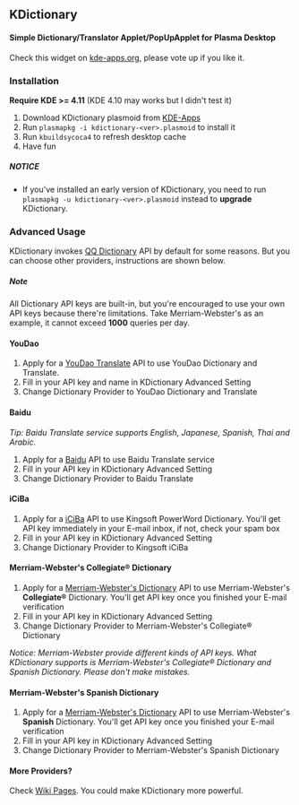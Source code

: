 ## KDictionary
#### Simple Dictionary/Translator Applet/PopUpApplet for Plasma Desktop

Check this widget on [kde-apps.org](http://kde-apps.org/content/show.php?content=161349), please vote up if you like it.

### Installation

**Require KDE >= 4.11** (KDE 4.10 may works but I didn't test it)

1. Download KDictionary plasmoid from [KDE-Apps](http://kde-apps.org/content/show.php?content=161349)
2. Run `plasmapkg -i kdictionary-<ver>.plasmoid` to install it
3. Run `kbuildsycoca4` to refresh desktop cache
4. Have fun

##### NOTICE

- If you've installed an early version of KDictionary, you need to run `plasmapkg -u kdictionary-<ver>.plasmoid` instead to **upgrade** KDictionary.

### Advanced Usage

KDictionary invokes [QQ Dictionary](http://dict.qq.com) API by default for some reasons. But you can choose other providers, instructions are shown below.

##### Note

All Dictionary API keys are built-in, but you're encouraged to use your own API keys because there're limitations. Take Merriam-Webster's as an example, it cannot exceed **1000** queries per day.

#### YouDao

1. Apply for a [YouDao Translate](http://fanyi.youdao.com/openapi?path=data-mode) API to use YouDao Dictionary and Translate.
2. Fill in your API key and name in KDictionary Advanced Setting
3. Change Dictionary Provider to YouDao Dictionary and Translate

#### Baidu

_Tip: Baidu Translate service supports English, Japanese, Spanish, Thai and Arabic._

1. Apply for a [Baidu](http://developer.baidu.com/wiki/index.php?title=%E5%B8%AE%E5%8A%A9%E6%96%87%E6%A1%A3%E9%A6%96%E9%A1%B5/%E7%99%BE%E5%BA%A6%E7%BF%BB%E8%AF%91/%E7%BF%BB%E8%AF%91API) API to use Baidu Translate service
2. Fill in your API key in KDictionary Advanced Setting
3. Change Dictionary Provider to Baidu Translate

#### iCiBa

1. Apply for a [iCiBa](http://open.iciba.com/?c=api) API to use Kingsoft PowerWord Dictionary. You'll get API key immediately in your E-mail inbox, if not, check your spam box
2. Fill in your API key in KDictionary Advanced Setting
3. Change Dictionary Provider to Kingsoft iCiBa

#### Merriam-Webster's Collegiate® Dictionary

1. Apply for a [Merriam-Webster's Dictionary](http://www.dictionaryapi.com) API to use Merriam-Webster's **Collegiate®** Dictionary. You'll get API key once you finished your E-mail verification
2. Fill in your API key in KDictionary Advanced Setting
3. Change Dictionary Provider to Merriam-Webster's Collegiate® Dictionary

_Notice: Merriam-Webster provide different kinds of API keys. What KDictionary supports is Merriam-Webster's Collegiate® Dictionary and Spanish Dictionary. Please don't make mistakes._

#### Merriam-Webster's Spanish Dictionary

1. Apply for a [Merriam-Webster's Dictionary](http://www.dictionaryapi.com) API to use Merriam-Webster's **Spanish** Dictionary. You'll get API key once you finished your E-mail verification
2. Fill in your API key in KDictionary Advanced Setting
3. Change Dictionary Provider to Merriam-Webster's Spanish Dictionary

#### More Providers?

Check [Wiki Pages](https://github.com/librehat/kdictionary/wiki). You could make KDictionary more powerful.